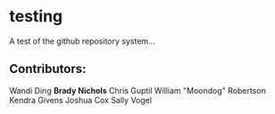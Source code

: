 # testing
A test of the github repository system...

## Contributors:
Wandi Ding
**Brady Nichols**
Chris Guptil
William "Moondog" Robertson
Kendra Givens 
Joshua Cox
Sally Vogel
